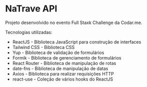 # NaTrave API

Projeto desenvolvido no evento Full Staxk Challenge da Codar.me.

Tecnologias utilizadas:

- ReactJS - Biblioteca JavaScript para construção de interfaces
- Tailwind CSS - Biblioteca CSS
- Yup - Biblioteca de validação de formulários
- Formik - Biblioteca de gerenciamento de formulários
- React Router - Biblioteca de manipulação de rotas
- date-fns - Biblioteca de manipulação de datas
- Axios - Biblioteca para realizar requisições HTTP
- react-use - Coleção de vários hooks do ReactJS